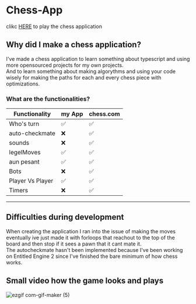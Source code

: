 # Chess-App

clikc [HERE](http://jiri.dscloud.me/chessTS/) to play the chess application

## Why did I make a chess application?
I've made a chess application to learn something about typescript and using more opensourced projects for my own projects.<br>
And to learn something about making algorythms and using your code wisely for making the paths for each and every chess piece with optimizations.<br>

### What are the functionalities?
|Functionality|my App|chess.com |
|---|---|---|
|Who's turn|✅|✅|
|auto-checkmate|❌|✅|
|sounds|❌|✅|
|legelMoves|✅|✅|
|aun pesant|✅|✅|
|Bots|❌|✅|
|Player Vs Player|✅|✅|
|Timers|❌|✅|
------

## Difficulties during development

When creating the application I ran into the issue of making the moves eventually ive just made it with forloops that reachout to the top of the board and then stop if it sees a pawn that it cant mate it.<br>
The autocheckmate hasn't been implemented because I've been working on Entitled Engine 2 since I've finished the bare minimum of how chess works.<br>

## Small video how the game looks and plays
![ezgif com-gif-maker (5)](https://user-images.githubusercontent.com/76393975/176200629-3fe6a477-a742-4662-b4d4-696917bf030a.gif)
